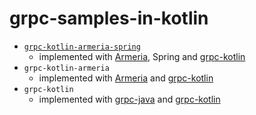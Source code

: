 # grpc-samples-in-kotlin

- [`grpc-kotlin-armeria-spring`](./grpc-kotlin-armeria-spring)
  - implemented with [Armeria][gh-armeira], Spring and [grpc-kotlin][gh-grpc-kotlin]
- `grpc-kotlin-armeria`
    - implemented with [Armeria][gh-armeira] and [grpc-kotlin][gh-grpc-kotlin]
- `grpc-kotlin`
  - implemented with [grpc-java][gh-grpc-java] and [grpc-kotlin][gh-grpc-kotlin]


[gh-armeira]: https://github.com/line/armeria
[gh-grpc-java]: https://github.com/grpc/grpc-java
[gh-grpc-kotlin]: https://github.com/grpc/grpc-kotlin

